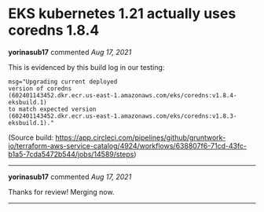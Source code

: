 # EKS kubernetes 1.21 actually uses coredns 1.8.4

**yorinasub17** commented *Aug 17, 2021*

This is evidenced by this build log in our testing:

```
msg="Upgrading current deployed
version of coredns
(602401143452.dkr.ecr.us-east-1.amazonaws.com/eks/coredns:v1.8.4-eksbuild.1)
to match expected version
(602401143452.dkr.ecr.us-east-1.amazonaws.com/eks/coredns:v1.8.3-eksbuild.1)."
```

(Source build: https://app.circleci.com/pipelines/github/gruntwork-io/terraform-aws-service-catalog/4924/workflows/638807f6-71cd-43fc-b1a5-7cda5472b544/jobs/14589/steps)
<br />
***


**yorinasub17** commented *Aug 17, 2021*

Thanks for review! Merging now.
***

